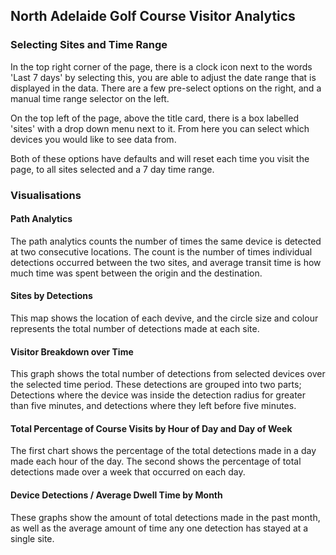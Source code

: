 ## North Adelaide Golf Course Visitor Analytics

### Selecting Sites and Time Range
In the top right corner of the page, there is a clock icon next to the words 'Last 7 days' by selecting this, you are able to adjust the date range that is displayed in the data. There are a few pre-select options on the right, and a manual time range selector on the left.  

On the top left of the page, above the title card, there is a box labelled 'sites' with a drop down menu next to it. From here you can select which devices you would like to see data from. 

Both of these options have defaults and will reset each time you visit the page, to all sites selected and a 7 day time range. 


### Visualisations
#### Path Analytics
The path analytics counts the number of times the same device is detected at two consecutive locations. The count is the number of times individual detections occurred between the two sites, and average transit time is how much time was spent between the origin and the destination.

#### Sites by Detections
This map shows the location of each devive, and the circle size and colour represents the total number of detections made at each site. 

#### Visitor Breakdown over Time
This graph shows the total number of detections from selected devices over the selected time period. These detections are grouped into two parts; Detections where the device was inside the detection radius for greater than five minutes, and detections where they left before five minutes. 

#### Total Percentage of Course Visits by Hour of Day and Day of Week
The first chart shows the percentage of the total detections made in a day made each hour of the day. The second shows the percentage of total detections made over a week that occurred on each day. 

#### Device Detections / Average Dwell Time by Month
These graphs show the amount of total detections made in the past month, as well as the average amount of time any one detection has stayed at a single site. 